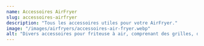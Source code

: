 ```yaml
---
name: Accessoires AirFryer
slug: accessoires-airfryer
description: "Tous les accessoires utiles pour votre AirFryer."
image: "/images/airfryers/accessoires-air-fryer.webp"
alt: "Divers accessoires pour friteuse à air, comprenant des grilles, des moules et d'autres ustensiles de cuisine adaptés."
---
```

